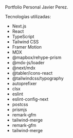 Portfolio Personal Javier Perez.

Tecnologías utilizadas:
- Next.js
- React
- TypeScript
- Tailwind CSS
- Framer Motion
- MDX
- @mapbox/rehype-prism
- @mdx-js/loader
- @next/mdx
- @tabler/icons-react
- @tailwindcss/typography
- autoprefixer
- clsx
- eslint
- eslint-config-next
- postcss
- prismjs
- remark-gfm
- tailwind-merge
- remark-gfm
- tailwind-merge
